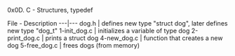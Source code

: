 0x0D. C - Structures, typedef

File - Description
---|---
dog.h | defines new type "struct dog", later defines new type "dog_t"
1-init_dog.c | initializes a variable of type dog
2-print_dog.c | prints a struct dog
4-new_dog.c | function that creates a new dog
5-free_dog.c | frees dogs (from memory)